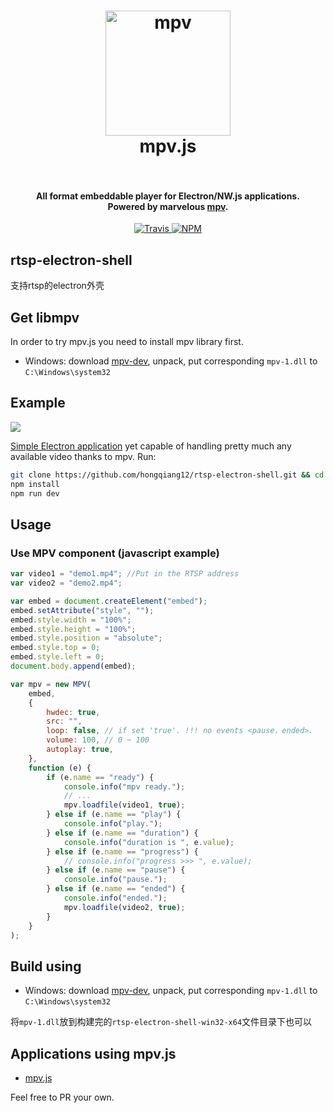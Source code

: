 
<h1 align="center">
  <a href="https://mpv.io/">
    <img src="https://i.imgur.com/qQFg0aI.png" alt="mpv" width="200">
  </a>
  <br>mpv.js<br><br>
</h1>

<h4 align="center">
  All format embeddable player for Electron/NW.js applications.
  <br>Powered by marvelous <a href="https://mpv.io/">mpv</a>.
</h4>

<p align="center">
  <a href="https://travis-ci.org/Kagami/mpv.js">
    <img src="https://img.shields.io/travis/Kagami/mpv.js.svg" alt="Travis">
  </a>
  <a href="https://npmjs.org/package/mpv.js">
    <img src="https://img.shields.io/npm/v/mpv.js.svg" alt="NPM">
  </a>
</p>

## rtsp-electron-shell
支持rtsp的electron外壳

## Get libmpv

In order to try mpv.js you need to install mpv library first.

* Windows: download [mpv-dev](https://mpv.srsfckn.biz/mpv-dev-latest.7z), unpack, put corresponding `mpv-1.dll` to `C:\Windows\system32`


## Example

![](https://i.imgur.com/tLFkATs.png)

[Simple Electron application](example) yet capable of handling pretty much any available video thanks to mpv. Run:

```bash
git clone https://github.com/hongqiang12/rtsp-electron-shell.git && cd rtsp-electron-shell
npm install
npm run dev
```

## Usage

### Use MPV component (javascript example)

```javascript
var video1 = "demo1.mp4"; //Put in the RTSP address
var video2 = "demo2.mp4";

var embed = document.createElement("embed");
embed.setAttribute("style", "");
embed.style.width = "100%";
embed.style.height = "100%";
embed.style.position = "absolute";
embed.style.top = 0;
embed.style.left = 0;
document.body.append(embed);

var mpv = new MPV(
    embed,
    {
        hwdec: true,
        src: "",
        loop: false, // if set 'true'. !!! no events <pause，ended>.
        volume: 100, // 0 ~ 100
        autoplay: true,
    },
    function (e) {
        if (e.name == "ready") {
            console.info("mpv ready.");
            // ...
            mpv.loadfile(video1, true);
        } else if (e.name == "play") {
            console.info("play.");
        } else if (e.name == "duration") {
            console.info("duration is ", e.value);
        } else if (e.name == "progress") {
            // console.info("progress >>> ", e.value);
        } else if (e.name == "pause") {
            console.info("pause.");
        } else if (e.name == "ended") {
            console.info("ended.");
            mpv.loadfile(video2, true);
        }
    }
);
```

## Build using

* Windows: download [mpv-dev](https://mpv.srsfckn.biz/mpv-dev-latest.7z), unpack, put corresponding `mpv-1.dll` to `C:\Windows\system32`

将`mpv-1.dll`放到构建完的`rtsp-electron-shell-win32-x64`文件目录下也可以


## Applications using mpv.js

* [mpv.js](https://github.com/Kagami/mpv.js)

Feel free to PR your own.